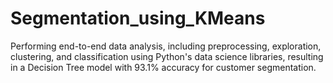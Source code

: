 # Segmentation_using_KMeans
 Performing end-to-end data analysis, including preprocessing, exploration, clustering, and classification using Python's data science libraries, resulting in a Decision Tree model with 93.1% accuracy for customer segmentation.
